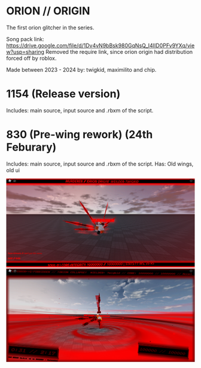 # ORION // ORIGIN
The first orion glitcher in the series.

Song pack link: https://drive.google.com/file/d/1Dv4vN9bBsk980GqNsQ_I4IID0PFv9YXq/view?usp=sharing
Removed the require link, since orion origin had distribution forced off by roblox.

Made between
2023 - 2024
by: twigkid, maximilito and chip.

# 1154 (Release version)
Includes: main source, input source and .rbxm of the script.
# 830 (Pre-wing rework) (24th Feburary)
Includes: main source, input source and .rbxm of the script.
Has: Old wings, old ui

![Picture of "MURDEREN" (Version 1154)](RobloxScreenShot20241018_183553645.png)
![Picture of "404-FORBIDDEN" (Version 830)](RobloxScreenShot20240607_170233809.png)
